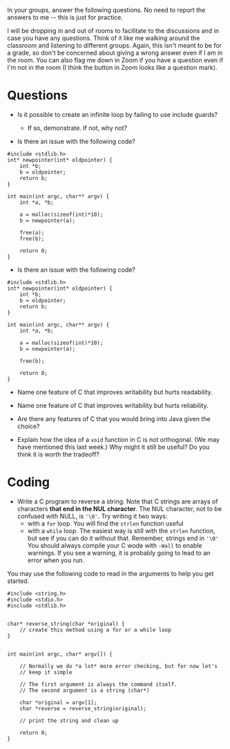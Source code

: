 In your groups, answer the following questions.
No need to report the answers to me --
this is just for practice.

I will be dropping in and out of rooms to facilitate to the discussions and in
case you have any questions.
Think of it like me walking around the classroom and listening to different
groups.
Again, this isn't meant to be for a grade,
so don't be concerned about giving a wrong answer even if I am in the room.
You can also flag me down in Zoom if you have a question even if I'm not in the
room
(I think the button in Zoom looks like a question mark).

# Questions

* Is it possible to create an infinite loop by failing to use include guards?
    * If so, demonstrate. If not, why not?

* Is there an issue with the following code?
```
#include <stdlib.h>
int* newpointer(int* oldpointer) {
    int *b;
    b = oldpointer;
    return b;
}

int main(int argc, char** argv) {
    int *a, *b;

    a = malloc(sizeof(int)*10);
    b = newpointer(a);

    free(a);
    free(b);

    return 0;
}
```

* Is there an issue with the following code?
```
#include <stdlib.h>
int* newpointer(int* oldpointer) {
    int *b;
    b = oldpointer;
    return b;
}

int main(int argc, char** argv) {
    int *a, *b;

    a = malloc(sizeof(int)*10);
    b = newpointer(a);

    free(b);

    return 0;
}
```

* Name one feature of C that improves writability but hurts readability.

* Name one feature of C that improves writability but hurts reliability.

* Are there any features of C that you would bring into Java given the choice?

* Explain how the idea of a `void` function in C is not orthogonal.
(We may have mentioned this last week.)
Why might it still be useful?
Do you think it is worth the tradeoff?

# Coding

* Write a C program to reverse a string.
Note that C strings are arrays of characters **that end in the NUL character**.
The NUL character,
not to be confused with NULL,
is `'\0'`.
Try writing it two ways:
    * with a `for` loop. You will find the `strlen` function useful
    * with a `while` loop. The easiest way is still with the `strlen` function,
    but see if you can do it without that.
    Remember, strings end in `'\0'`
You should always compile your C wode with `-Wall` to enable warnings.
If you see a warning,
it is probably going to lead to an error when you run.

You may use the following code to read in the arguments to help you get
started.

```
#include <string.h>
#include <stdio.h>
#include <stdlib.h>


char* reverse_string(char *original) {
    // create this method using a for or a while loop
}


int main(int argc, char* argv[]) {

    // Normally we do *a lot* more error checking, but for now let's
    // keep it simple

    // The first argument is always the command itself.
    // The second argument is a string (char*)

    char *original = argv[1];
    char *reverse = reverse_string(original);

    // print the string and clean up

    return 0;
}
```
